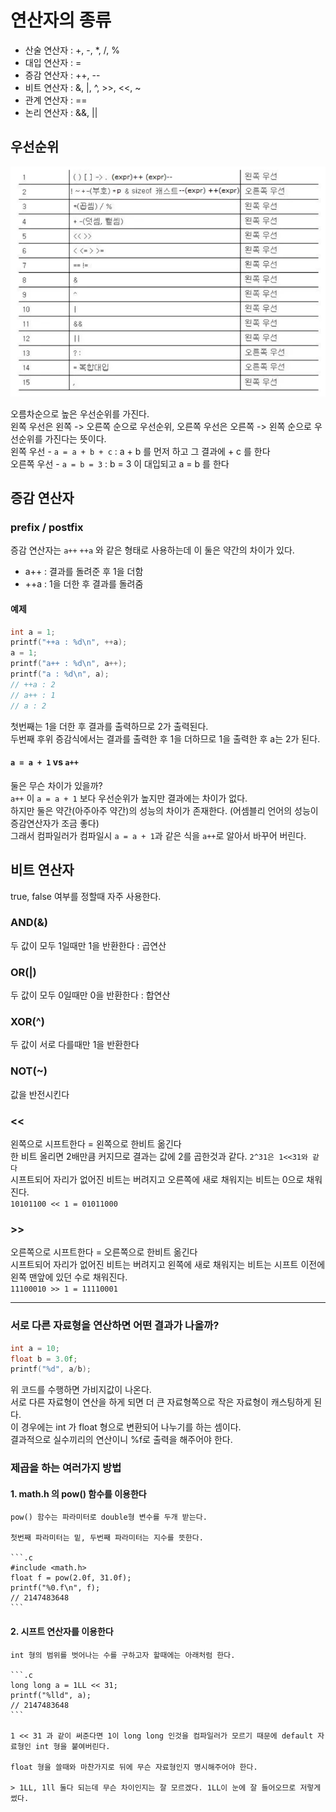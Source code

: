 # 연산자의 종류

* 산술 연산자 : +, -, *, /, %
* 대입 연산자 : =
* 증감 연산자 : ++, --
* 비트 연산자 : &, |, ^, >>, <<, ~
* 관계 연산자 : ==
* 논리 연산자 : &&, ||

## 우선순위

![priority](../image/priority.png)

오름차순으로 높은 우선순위를 가진다.  
왼쪽 우선은 왼쪽 -> 오른쪽 순으로 우선순위, 오른쪽 우선은 오른쪽 -> 왼쪽 순으로 우선순위를 가진다는 뜻이다.  
왼쪽 우선 - `a = a + b + c` : a + b 를 먼저 하고 그 결과에 + c 를 한다  
오른쪽 우선 - `a = b = 3` : b = 3 이 대입되고 a = b 를 한다

## 증감 연산자

### prefix / postfix

증감 연산자는 `a++` `++a` 와 같은 형태로 사용하는데 이 둘은 약간의 차이가 있다.

* a++ : 결과를 돌려준 후 1을 더함
* ++a : 1을 더한 후 결과를 돌려줌

#### 예제
```.c
int a = 1;
printf("++a : %d\n", ++a);
a = 1;
printf("a++ : %d\n", a++);
printf("a : %d\n", a);
// ++a : 2
// a++ : 1
// a : 2
```

첫번째는 1을 더한 후 결과를 출력하므로 2가 출력된다.  
두번째 후위 증감식에서는 결과를 출력한 후 1을 더하므로 1을 출력한 후 a는 2가 된다.

#### `a = a + 1` vs `a++`

둘은 무슨 차이가 있을까?  
`a++` 이 `a = a + 1` 보다 우선순위가 높지만 결과에는 차이가 없다.  
하지만 둘은 약간(아주아주 약간)의 성능의 차이가 존재한다. (어셈블리 언어의 성능이 증감연산자가 조금 좋다)  
그래서 컴파일러가 컴파일시 `a = a + 1`과 같은 식을 `a++`로 알아서 바꾸어 버린다.

## 비트 연산자

true, false 여부를 정할때 자주 사용한다.

### AND(&)

두 값이 모두 1일때만 1을 반환한다 : 곱연산

### OR(|)

두 값이 모두 0일때만 0을 반환한다 : 합연산

### XOR(^)

두 값이 서로 다를때만 1을 반환한다

### NOT(~)

값을 반전시킨다

### <<

왼쪽으로 시프트한다 = 왼쪽으로 한비트 옮긴다  
한 비트 올리면 2배만큼 커지므로 결과는 값에 2를 곱한것과 같다. `2^31은 1<<31와 같다`  
시프트되어 자리가 없어진 비트는 버려지고 오른쪽에 새로 채워지는 비트는 0으로 채워진다.  
`10101100 << 1 = 01011000`

### >>

오른쪽으로 시프트한다 = 오른쪽으로 한비트 옮긴다  
시프트되어 자리가 없어진 비트는 버려지고 왼쪽에 새로 채워지는 비트는 시프트 이전에 왼쪽 맨앞에 있던 수로 채워진다.  
`11100010 >> 1 = 11110001`

<hr/>

### 서로 다른 자료형을 연산하면 어떤 결과가 나올까?

```.c
int a = 10;
float b = 3.0f;
printf("%d", a/b);
```

위 코드를 수행하면 가비지값이 나온다.  
서로 다른 자료형이 연산을 하게 되면 더 큰 자료형쪽으로 작은 자료형이 캐스팅하게 된다.  
이 경우에는 int 가 float 형으로 변환되어 나누기를 하는 셈이다.  
결과적으로 실수끼리의 연산이니 %f로 출력을 해주어야 한다.

### 제곱을 하는 여러가지 방법

#### 1. math.h 의 pow() 함수를 이용한다

    pow() 함수는 파라미터로 double형 변수를 두개 받는다.
  
    첫번째 파라미터는 밑, 두번째 파라미터는 지수를 뜻한다.
  
    ```.c
    #include <math.h>
    float f = pow(2.0f, 31.0f);
    printf("%0.f\n", f);
    // 2147483648
    ```
#### 2. 시프트 연산자를 이용한다

    int 형의 범위를 벗어나는 수를 구하고자 할때에는 아래처럼 한다.

    ```.c
    long long a = 1LL << 31;
    printf("%lld", a);
    // 2147483648
    ```
    
    1 << 31 과 같이 써준다면 1이 long long 인것을 컴파일러가 모르기 때문에 default 자료형인 int 형을 붙여버린다.
    
    float 형을 쓸때와 마찬가지로 뒤에 무슨 자료형인지 명시해주어야 한다.
    
    > 1LL, 1ll 둘다 되는데 무슨 차이인지는 잘 모르겠다. 1LL이 눈에 잘 들어오므로 저렇게 썼다.
